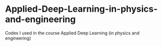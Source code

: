# Applied-Deep-Learning-in-physics-and-engineering
Codes I used in the course Applied Deep Learning (in physics and engineering)
